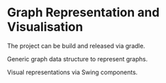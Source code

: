 # Graph Representation and Visualisation

The project can be build and released via gradle.

Generic graph data structure to represent graphs.

Visual representations via Swing components.

